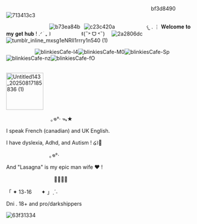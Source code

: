 
⠀ ⠀ ⠀ ⠀ ⠀ ⠀⠀⠀  ⠀ ⠀⠀ ⠀ ⠀   ⠀ ⠀⠀⠀ ⠀ ⠀ ⠀ ⠀⠀⠀ ⠀ ⠀ ⠀ ⠀⠀ ⠀⠀ <img width="80" height="15" alt="bf3d8490" src="https://github.com/user-attachments/assets/838f57a1-4bc3-40f5-9c98-173b9759f774" />![713413c3](https://github.com/user-attachments/assets/a4d4c9e4-9e2f-4c7f-a235-f087a6abdb43)

⠀ ⠀⠀ ⠀ ⠀⠀ ⠀ ⠀⠀ ![b73ea84b](https://github.com/user-attachments/assets/a97dadc0-779b-4dd7-9453-f16594644575)⠀![c23c420a](https://github.com/user-attachments/assets/292fefc9-156c-4eb5-adf4-ad8609503aa5)
 ⠀ ⠀ ⠀ ⠀⠀ ⠀ 𐔌 . ⋮ 𝐖𝐞𝐥𝐜𝐨𝐦𝐞 𝐭𝐨 𝐦𝐲 𝐠𝐞𝐭 𝐡𝐮𝐛 ! .ᐟ ֹ ₊ ꒱⠀ ⠀ ⠀ ⠀⠀ ⠀ ꉂ(˵˃ ᗜ ˂˵) ⠀  ![2a2806dc](https://github.com/user-attachments/assets/5a35d0c6-01d9-4948-a6e3-a20b651b8cda)![tumblr_inline_mxsg1eNRII1rrry1n540 (1)](https://github.com/user-attachments/assets/56f0d957-1a2a-4a40-a1e8-f4c753a5a02b)

⠀⠀  ⠀ ⠀   ⠀⠀ ![blinkiesCafe-I4](https://github.com/user-attachments/assets/22849791-9f0d-4a91-8242-4d994570b53b)![blinkiesCafe-M0](https://github.com/user-attachments/assets/cc09db93-fd63-41ed-aa5b-7d2a4a151866)![blinkiesCafe-Sp](https://github.com/user-attachments/assets/373306ef-5784-49aa-a1ae-092898f0e257)![blinkiesCafe-nz](https://github.com/user-attachments/assets/a240c336-4220-4665-9b58-8ea9c0491f47)![blinkiesCafe-fO](https://github.com/user-attachments/assets/a88a8d53-6fe7-4350-9887-2cb7c9a403b4)


⠀ ⠀ ⠀ ⠀ ⠀ ⠀⠀⠀  ⠀ ⠀⠀ ⠀ ⠀   ⠀  ⠀⠀ ⠀ ⠀⠀⠀ ⠀ ⠀ ⠀ ⠀⠀⠀ ⠀ ⠀ ⠀ ⠀⠀ ⠀⠀ <img width="100" height="100" alt="Untitled143_20250817185836 (1)" src="https://github.com/user-attachments/assets/60498d76-cf8e-48c1-bd9d-7b514d8f40cf" />






⠀ ⠀ ⠀ ⠀⠀ ⠀ ⠀ ⠀ ⠀｡𖦹°‧ ᯓ★

I speak French (canadian) and UK English.

I have dyslexia, Adhd, and Autism ! ໒꒱🌱

ㅤㅤㅤㅤㅤㅤㅤㅤㅤ｡𖦹°‧

And "Lasagna"  is my epic man wife ❤︎ ! 

ㅤㅤㅤㅤㅤㅤㅤㅤㅤㅤ🏳️‍🌈🏳️‍⚧️

「 ✦      13-16ㅤㅤ✦ 」ˎˊ˗

Dni . 18+ and pro/darkshippers

![63f31334](https://github.com/user-attachments/assets/801dcd3c-3b31-425a-8635-8e8e66a710be)












